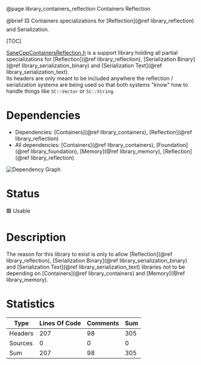 @page library_containers_reflection Containers Reflection

@brief 🟨 Containers specializations for [Reflection](@ref library_reflection) and Serialization.

[TOC]

[SaneCppContainersReflection.h](https://github.com/Pagghiu/SaneCppLibraries/releases/latest/download/SaneCppContainersReflection.h) is a support library holding all partial specializations for [Reflection](@ref library_reflection), [Serialization Binary](@ref library_serialization_binary) and [Serialization Text](@ref library_serialization_text).  
Its headers are only meant to be included anywhere the reflection / serialization systems are being used so that both systems "know" how to handle things like `SC::Vector` or `SC::String`.

# Dependencies
- Dependencies: [Containers](@ref library_containers), [Reflection](@ref library_reflection)
- All dependencies: [Containers](@ref library_containers), [Foundation](@ref library_foundation), [Memory](@ref library_memory), [Reflection](@ref library_reflection)

![Dependency Graph](ContainersReflection.svg)


# Status
🟩 Usable  

# Description

The reason for this library to exist is only to allow [Reflection](@ref library_reflection), [Serialization Binary](@ref library_serialization_binary) and [Serialization Text](@ref library_serialization_text) libraries not to be depending on [Containers](@ref library_containers) and [Memory](@ref library_memory).

# Statistics
| Type      | Lines Of Code | Comments  | Sum   |
|-----------|---------------|-----------|-------|
| Headers   | 207			| 98		| 305	|
| Sources   | 0			| 0		| 0	|
| Sum       | 207			| 98		| 305	|

